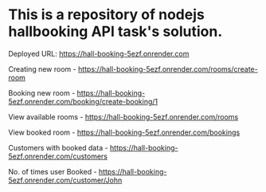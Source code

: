 # This is a repository of nodejs hallbooking API task's solution.

Deployed URL: https://hall-booking-5ezf.onrender.com

Creating new room - https://hall-booking-5ezf.onrender.com/rooms/create-room

Booking new room - https://hall-booking-5ezf.onrender.com/booking/create-booking/1

View available rooms - https://hall-booking-5ezf.onrender.com/rooms

View booked room - https://hall-booking-5ezf.onrender.com/bookings

Customers with booked data - https://hall-booking-5ezf.onrender.com/customers

No. of times user Booked - https://hall-booking-5ezf.onrender.com/customer/John